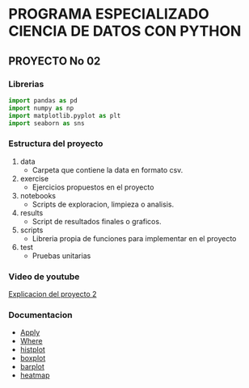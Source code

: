 # PROGRAMA ESPECIALIZADO CIENCIA DE DATOS CON PYTHON

## PROYECTO No 02

### Librerias

```python
import pandas as pd
import numpy as np
import matplotlib.pyplot as plt
import seaborn as sns
```


### Estructura del proyecto
1. data
   * Carpeta que contiene la data en formato csv.
2. exercise
   * Ejercicios propuestos en el proyecto
3. notebooks
   * Scripts de exploracion, limpieza o analisis.
4. results
   * Script de resultados finales o graficos.
5. scripts
   * Libreria propia de funciones para implementar en el proyecto
6. test
   * Pruebas unitarias


### Video de youtube

[Explicacion del proyecto 2](https://youtu.be/TiiyXgY8-ZQ)

### Documentacion

* [Apply](https://pandas.pydata.org/docs/reference/api/pandas.DataFrame.apply.html)
* [Where](https://pandas.pydata.org/docs/reference/api/pandas.DataFrame.where.html?highlight=where#pandas.DataFrame.where)
* [histplot](https://seaborn.pydata.org/generated/seaborn.histplot.html?highlight=histplot#seaborn.histplot)
* [boxplot](https://seaborn.pydata.org/generated/seaborn.barplot.html?highlight=barplot#seaborn.barplot)
* [barplot](https://seaborn.pydata.org/generated/seaborn.boxplot.html?highlight=boxplot#seaborn.boxplot)
* [heatmap](https://seaborn.pydata.org/generated/seaborn.heatmap.html?highlight=heatmap#seaborn.heatmap)


